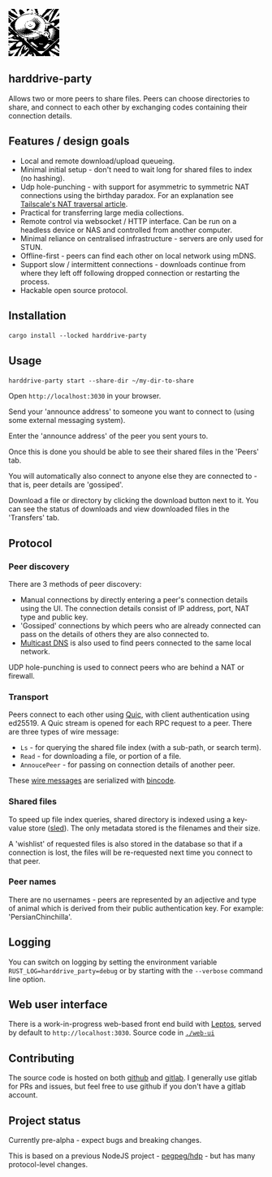
![](./web-ui/public/img/hdd.png)

## harddrive-party

Allows two or more peers to share files. Peers can choose directories to share, and connect to each other by exchanging codes containing their connection details.

## Features / design goals

- Local and remote download/upload queueing. 
- Minimal initial setup - don't need to wait long for shared files to index (no hashing).
- Udp hole-punching - with support for asymmetric to symmetric NAT connections using the birthday paradox. For an explanation see [Tailscale's NAT traversal article](https://tailscale.com/blog/how-nat-traversal-works).
- Practical for transferring large media collections.
- Remote control via websocket / HTTP interface. Can be run on a headless device or NAS and controlled from another computer.
- Minimal reliance on centralised infrastructure - servers are only used for STUN.
- Offline-first - peers can find each other on local network using mDNS.
- Support slow / intermittent connections - downloads continue from where they left off following dropped connection or restarting the process.
- Hackable open source protocol.

## Installation

`cargo install --locked harddrive-party`

## Usage

`harddrive-party start --share-dir ~/my-dir-to-share`

Open `http://localhost:3030` in your browser.

Send your 'announce address' to someone you want to connect to (using some external messaging system).

Enter the 'announce address' of the peer you sent yours to.

Once this is done you should be able to see their shared files in the 'Peers' tab.

You will automatically also connect to anyone else they are connected to - that is, peer details are 'gossiped'.

Download a file or directory by clicking the download button next to it. You can see the status of downloads and view downloaded files in the 'Transfers' tab. 

## Protocol

### Peer discovery

There are 3 methods of peer discovery:
- Manual connections by directly entering a peer's connection details using the UI. The connection details consist of IP address, port, NAT type and public key.
- 'Gossiped' connections by which peers who are already connected can pass on the details of others they are also connected to.
- [Multicast DNS](https://en.wikipedia.org/wiki/Multicast_DNS) is also used to find peers connected to the same local network.

UDP hole-punching is used to connect peers who are behind a NAT or firewall.

### Transport

Peers connect to each other using [Quic](https://en.wikipedia.org/wiki/QUIC), with client authentication using ed25519. A Quic stream is opened for each RPC request to a peer. There are three types of wire message:

- `Ls` - for querying the shared file index (with a sub-path, or search term).
- `Read` - for downloading a file, or portion of a file. 
- `AnnoucePeer` - for passing on connection details of another peer.

These [wire messages](./shared/src/wire_messages.rs) are serialized with [bincode](https://docs.rs/bincode).

### Shared files

To speed up file index queries, shared directory is indexed using a key-value store ([sled](https://docs.rs/sled)). The only metadata stored is the filenames and their size.

A 'wishlist' of requested files is also stored in the database so that if a connection is lost, the files will be re-requested next time you connect to that peer.

### Peer names

There are no usernames - peers are represented by an adjective and type of animal which is derived from their public authentication key. For example: 'PersianChinchilla'.

## Logging

You can switch on logging by setting the environment variable `RUST_LOG=harddrive_party=debug` or by starting with the `--verbose` command line option.

## Web user interface

There is a work-in-progress web-based front end build with [Leptos](https://docs.rs/leptos), served by default to `http://localhost:3030`. Source code in [`./web-ui`](./web-ui)

## Contributing

The source code is hosted on both [github](https://github.com/ameba23/harddrive-party) and [gitlab](https://gitlab.com/pegpeg/harddrive-party). I generally use gitlab for PRs and issues, but feel free to use github if you don't have a gitlab account.

## Project status

Currently pre-alpha - expect bugs and breaking changes.

This is based on a previous NodeJS project - [pegpeg/hdp](https://gitlab.com/pegpeg/hdp) - but has many protocol-level changes.
